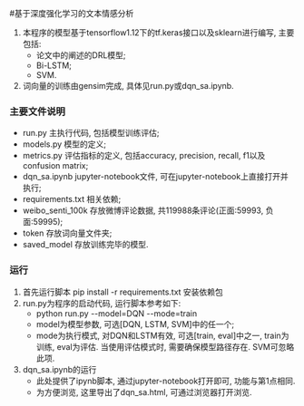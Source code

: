 #基于深度强化学习的文本情感分析
1. 本程序的模型基于tensorflow1.12下的tf.keras接口以及sklearn进行编写, 主要包括:
    - 论文中的阐述的DRL模型; 
    - Bi-LSTM;
    - SVM.
2. 词向量的训练由gensim完成, 具体见run.py或dqn_sa.ipynb.


### 主要文件说明
- run.py 主执行代码, 包括模型训练评估;
- models.py 模型的定义;
- metrics.py 评估指标的定义, 包括accuracy, precision, recall, f1以及confusion matrix;
- dqn_sa.ipynb jupyter-notebook文件, 可在jupyter-notebook上直接打开并执行;
- requirements.txt 相关依赖;
- weibo_senti_100k 存放微博评论数据, 共119988条评论(正面:59993, 负面:59995);
- token 存放词向量文件夹;
- saved_model 存放训练完毕的模型.

### 运行
1. 首先运行脚本 pip install -r requirements.txt 安装依赖包
1. run.py为程序的启动代码, 运行脚本参考如下:
    - python run.py --model=DQN --mode=train
    - model为模型参数, 可选[DQN, LSTM, SVM]中的任一个;
    - mode为执行模式, 对DQN和LSTM有效, 可选[train, eval]中之一, train为训练, 
    eval为评估. 当使用评估模式时, 需要确保模型路径存在. SVM可忽略此项.
2. dqn_sa.ipynb的运行
    - 此处提供了ipynb脚本, 通过jupyter-notebook打开即可, 功能与第1点相同.
    - 为方便浏览, 这里导出了dqn_sa.html, 可通过浏览器打开浏览.